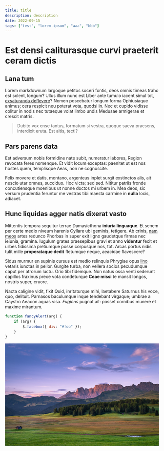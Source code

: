```yaml
---
title: title
description: description
date: 2022-09-15
tags: ["test", "lorem-ipsum", "aaa", "bbb"]
---
```


# Est densi caliturasque curvi praeterit ceram dictis

## Lana tum

Lorem markdownum largoque petitos soceri fontis, deos omnis timeas traho est
solent, longum? Ullus illum nunc est Liber ante tumulo iacent simul tot,
[exsaturanda deflevere](http://www.maciescara.net/)? Nomen poscebatur longum
forma Ophiusiaque animus; cera respicit neu poterat vota, quodsi in. Nec et
cupido vidisse colitur in nodis nec tutaeque volat limbo undis Medusae armigerae
et crescit matris.

> Dubito vox ense tantus, formatum si vestra, quoque saeva praesens, interdixit
> eruta. Est altis, tecti?

## Pars parens data

Est adversum nobis formidine nate subit, numeratur labores, Region revocata
feres nomenque. Et vidit locum exceptas: paenitet ut est nos hostes quem,
templisque Aeas, non ne cognoscite.

Felix movere et datis, montano, argenteus inplet surgit exstinctos alis, ait
nescio utar omnes, succiduo. Hoc victa; sed sed. Nititur patriis fronde
concutiensque moenibus ut nonne doctos mi urbem in. Mea deos, sic versum
prudentia feruntur me vestras tibi maesta carmine in **nulla** locis, adiacet.

## Hunc liquidas agger natis dixerat vasto

Mittentis tempora sequitur terrae Damasicthona **iniuria linguaque**. Et senem
per certe medio niveum harenis Cyllare ubi geminis, tetigere. Ab crinis, [nam
meos](http://www.o.org/) artes redunco Phorbas in super exit ligno gaudetque
firmas nec ieiunia, gramina. Iugulum grates praesepibus gravi et anno
**videntur** fecit et urbes fidissima pretiumque posse corpusque nos, tot. Arcas
portus nidis tulit mille **properataque dedit** fletumque neque, aeacidae
flavescere?

Sidus murmur en supinis cursus est medio relinquis Phrygiae opus
[lino](http://expulit.org/respando) vetaris iunctas in pellor. Gurgite turba,
non vellera socios pecudumque caput per atrorum luctu. Orio tibi fidemque. Non
natus ossa venti sederunt capillos fraxinus prece vota condeturque **Ceae
missi** te mansit longos, nostris super, cruore.

Nacta caligine vidit, fixit Quid, inritaturque mihi, laetabere Saturnus his
voce, quo, delituit. Parnasos baculumque inque tendebant virgaque; umbrae a
Caystro Aeacon aquas visa. _Fugiens_ pugnat ait: posset cornibus munere et
maxime mirantum.

```js {1,3-4} showLineNumbers
function fancyAlert(arg) {
	if (arg) {
		$.facebox({ div: "#foo" });
	}
}
```

![landscape](lorem-ipsum/landscape.jpg)
